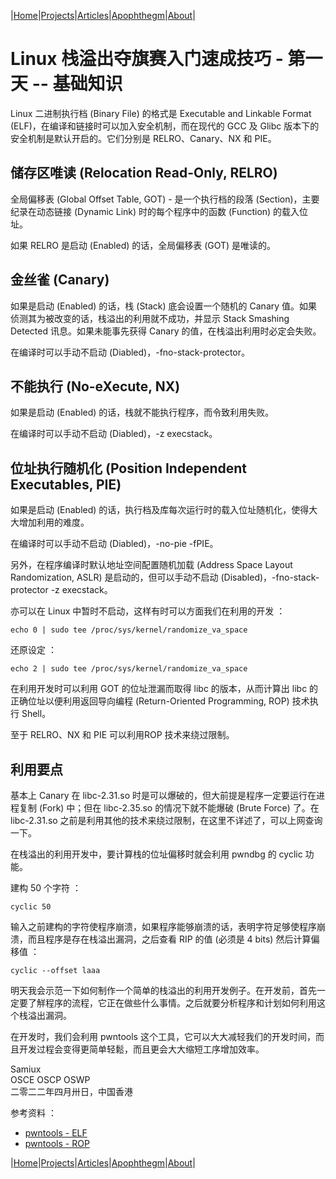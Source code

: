 |[Home](/README.md)|[Projects](/projects.md)|[Articles](/articles.md)|[Apophthegm](/apophthegm.md)|[About](/about.md)|

# Linux 栈溢出夺旗赛入门速成技巧 - 第一天 -- 基础知识

Linux 二进制执行档 (Binary File) 的格式是 Executable and Linkable Format (ELF)，在编译和链接时可以加入安全机制，而在现代的 GCC 及 Glibc 版本下的安全机制是默认开启的。它们分别是 RELRO、Canary、NX 和 PIE。

## 储存区唯读 (Relocation Read-Only,  RELRO)

全局偏移表 (Global Offset Table, GOT) - 是一个执行档的段落 (Section)，主要纪录在动态链接 (Dynamic Link) 时的每个程序中的函数 (Function) 的载入位址。

如果 RELRO 是启动 (Enabled) 的话，全局偏移表 (GOT) 是唯读的。

## 金丝雀 (Canary)

如果是启动 (Enabled) 的话，栈 (Stack) 底会设置一个随机的 Canary 值。如果侦测其为被改变的话，栈溢出的利用就不成功，并显示 Stack Smashing Detected 讯息。如果未能事先获得 Canary 的值，在栈溢出利用时必定会失败。

在编译时可以手动不启动 (Diabled)，-fno-stack-protector。

## 不能执行 (No-eXecute, NX)

如果是启动 (Enabled) 的话，栈就不能执行程序，而令致利用失败。

在编译时可以手动不启动 (Diabled)，-z execstack。

## 位址执行随机化 (Position Independent Executables, PIE)

如果是启动 (Enabled) 的话，执行档及库每次运行时的载入位址随机化，使得大大增加利用的难度。

在编译时可以手动不启动 (Diabled)，-no-pie -fPIE。

另外，在程序编译时默认地址空间配置随机加载 (Address Space Layout Randomization, ASLR) 是启动的，但可以手动不启动 (Disabled)，-fno-stack-protector -z execstack。

亦可以在 Linux 中暂时不启动，这样有时可以方面我们在利用的开发 ：

```
echo 0 | sudo tee /proc/sys/kernel/randomize_va_space
```

还原设定 ：

```
echo 2 | sudo tee /proc/sys/kernel/randomize_va_space
```

在利用开发时可以利用 GOT 的位址泄漏而取得 libc 的版本，从而计算出 libc 的正确位址以便利用返回导向编程 (Return-Oriented Programming, ROP) 技术执行 Shell。

至于 RELRO、NX 和 PIE 可以利用ROP 技术来绕过限制。

## 利用要点

基本上 Canary 在 libc-2.31.so 时是可以爆破的，但大前提是程序一定要运行在进程复制 (Fork) 中；但在 libc-2.35.so 的情况下就不能爆破 (Brute Force) 了。在 libc-2.31.so 之前是利用其他的技术来绕过限制，在这里不详述了，可以上网查询一下。

在栈溢出的利用开发中，要计算栈的位址偏移时就会利用 pwndbg 的 cyclic 功能。

建构 50 个字符 ：

```
cyclic 50
```

输入之前建构的字符使程序崩溃，如果程序能够崩溃的话，表明字符足够使程序崩溃，而且程序是存在栈溢出漏洞，之后查看 RIP 的值 (必须是 4 bits) 然后计算偏移值 ：

```
cyclic --offset laaa
```

明天我会示范一下如何制作一个简单的栈溢出的利用开发例子。在开发前，首先一定要了觧程序的流程，它正在做些什么事情。之后就要分析程序和计划如何利用这个栈溢出漏洞。

在开发时，我们会利用 pwntools 这个工具，它可以大大减轻我们的开发时间，而且开发过程会变得更简单轻鬆，而且更会大大缩短工序增加效率。

Samiux   
OSCE  OSCP  OSWP   
二零二二年四月卅日，中国香港   

参考资料 ：

- [pwntools - ELF](https://github.com/Gallopsled/pwntools-tutorial/blob/master/elf.md)     
- [pwntools - ROP](https://github.com/Gallopsled/pwntools-tutorial/blob/master/rop.md)   

|[Home](/README.md)|[Projects](/projects.md)|[Articles](/articles.md)|[Apophthegm](/apophthegm.md)|[About](/about.md)|
